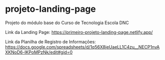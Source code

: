 # projeto-landing-page
Projeto do módulo base do Curso de Tecnologia Escola DNC

Link da Landing Page: https://primeiro-projeto-landing-page.netlify.app/

Link da Planilha de Registro de Informações: https://docs.google.com/spreadsheets/d/1q56X8jeUaeLL1C4zu__NECP1nvAXKNoD6-lKPoMPzNk/edit#gid=0
